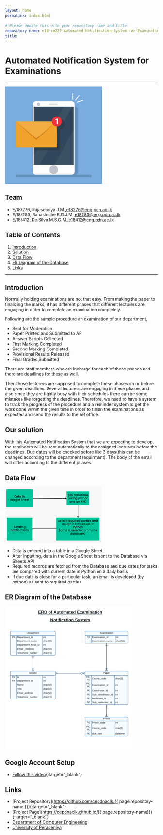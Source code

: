```yaml
---
layout: home
permalink: index.html

# Please update this with your repository name and title
repository-name: e18-co227-Automated-Notification-System-for-Examinations
title:
---
```


[comment]: # "This is the standard layout for the project, but you can clean this and use your own template"

# Automated Notification System for Examinations

---
<div class="figure container">
<img class="mx-auto d-block" src="./images/sample.jpg" alt="Sample Image" width="320"/>
<p class="caption text-center"></p>
</div>



## Team
-  E/18/276, Rajasooriya J.M.,[e18276@eng.pdn.ac.lk](mailto:e18276@eng.pdn.ac.lk)
-  E/18/283, Ranasinghe R.D.J.M.,[e18283@eng.pdn.ac.lk](mailto:e18283@eng.pdn.ac.lk)
-  E/18/412, De Silva M.S.G.M.,[e18412@eng.pdn.ac.lk](mailto:e18412@eng.pdn.ac.lk)

## Table of Contents
1. [Introduction](#introduction)
2. [Solution](#our-solution)
3. [Data Flow](#data-flow)
4. [ER Diagram of the Database](#er-diagram-of-the-database)
5. [Links](#links)

---

## Introduction

Normally holding examinations are not that easy. From making the paper to finalizing the marks, it has different phases that different lecturers are engaging in order to complete an examination completely.

Following are the sample procedure an examination of our department,

- Sent for Moderation
- Paper Printed and Submitted to AR
- Answer Scripts Collected
- First Marking Completed
- Second Marking Completed
- Provisional Results Released
- Final Grades Submitted


There are staff members who are incharge for each of these phases and there are deadlines for these as well.

Then those lecturers are supposed to complete these phases on or before the given deadlines. Several lecturers are engaging in these phases and also since they are tightly busy with their schedules there can be some mistakes like forgetting the deadlines. Therefore, we need to have a system to track the progress of the procedure and a reminder system to get the work done within the given time in order to finish the examinations as expected and send the results to the AR office. 



## Our solution

With this Automated Notification System that we are expecting to develop, the reminders will be sent automatically to the assigned lecturers before the deadlines. Due dates will be checked before like 3 days(this can be changed according to the department requirment). The body of the email will differ according to the different phases.


## Data Flow

<div class="figure container">
<img class="mx-auto d-block" src="./images/dataflow.png" alt="Data Flow" width="320"/>
<p class="caption text-center"></p>
</div>

 - Data is entered into a table in a Google Sheet
 - After inputting, data in the Google Sheet is sent to the Database via Sheets API
 - Required records are fetched from the Database and due dates for tasks are compared with current date in Python on a daily basis
 - If due date is close for a particular task, an email is developed (by python) as sent to required parties

## ER Diagram of the Database

<div class="figure container">
<img class="mx-auto d-block" src="./images/er_diagram.png" alt="ER Diagram" width="420"/>
<p class="caption text-center"></p>
</div>

## Google Account Setup

- [Follow this video](https://www.youtube.com/embed/txRbFpupne0){:target="_blank"}



## Links

- [Project Repository](https://github.com/cepdnaclk/{{ page.repository-name }}){:target="_blank"}
- [Project Page](https://cepdnaclk.github.io/{{ page.repository-name}}){:target="_blank"}
- [Department of Computer Engineering](http://www.ce.pdn.ac.lk/)
- [University of Peradeniya](https://eng.pdn.ac.lk/)


[//]: # (Please refer this to learn more about Markdown syntax)
[//]: # (https://github.com/adam-p/markdown-here/wiki/Markdown-Cheatsheet)
